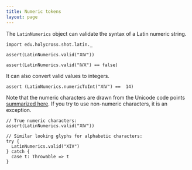 ```yaml
---
title: Numeric tokens
layout: page
---
```



The `LatinNumerics` object can validate the syntax of a Latin numeric string.

```tut:silent
import edu.holycross.shot.latin._

assert(LatinNumerics.valid("ⅩⅣ"))

assert(LatinNumerics.valid("ⅣⅩ") == false)
```

It can also convert valid values to integers.


```tut:silent
assert (LatinNumerics.numericToInt("ⅩⅣ") ==  14)
```

Note that the numeric characters are drawn from the Unicode code points [summarized here](https://neelsmith.github.io/latphone/numerics/).  If you try to use non-numeric characters, it is an exception.

```tut
// True numeric characters:
assert(LatinNumerics.valid("ⅩⅣ"))

// Similar looking glyphs for alphabetic characters:
try {
  LatinNumerics.valid("XIV")
} catch {
  case t: Throwable => t
}
```
